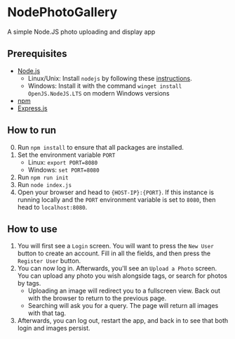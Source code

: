 # NodePhotoGallery
A simple Node.JS photo uploading and display app

## Prerequisites
- [Node.js](https://nodejs.org/en/download/)
    - Linux/Unix: Install `nodejs` by following these [instructions](https://github.com/nodesource/distributions/blob/master/README.md).
    - Windows: Install it with the command `winget install OpenJS.NodeJS.LTS` on modern Windows versions
- [npm](https://docs.npmjs.com/downloading-and-installing-node-js-and-npm)
- [Express.js](https://expressjs.com/en/starter/installing.html)

## How to run
0. Run `npm install` to ensure that all packages are installed.
1. Set the environment variable `PORT`
    - Linux: `export PORT=8080`
    - Windows: `set PORT=8080`
2. Run `npm run init`
3. Run `node index.js`
4. Open your browser and head to `{HOST-IP}:{PORT}`. If this instance is running locally and the `PORT` environment variable is set to `8080`, then head to `localhost:8080`.

## How to use
1. You will first see a `Login` screen. You will want to press the `New User` button to create an account. Fill in all the fields, and then press the `Register User` button.
2. You can now log in. Afterwards, you'll see an `Upload a Photo` screen. You can upload any photo you wish alongside tags, or search for photos by tags.
    - Uploading an image will redirect you to a fullscreen view. Back out with the browser to return to the previous page.
    - Searching will ask you for a query. The page will return all images with that tag.
3. Afterwards, you can log out, restart the app, and back in to see that both login and images persist.
